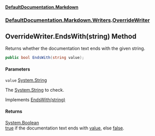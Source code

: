 #### [DefaultDocumentation\.Markdown](../../../../index.md 'index')
### [DefaultDocumentation\.Markdown\.Writers](../../../../index.md#DefaultDocumentation.Markdown.Writers 'DefaultDocumentation\.Markdown\.Writers').[OverrideWriter](index.md 'DefaultDocumentation\.Markdown\.Writers\.OverrideWriter')

## OverrideWriter\.EndsWith\(string\) Method

Returns whether the documentation text ends with the given string\.

```csharp
public bool EndsWith(string value);
```
#### Parameters

<a name='DefaultDocumentation.Markdown.Writers.OverrideWriter.EndsWith(string).value'></a>

`value` [System\.String](https://docs.microsoft.com/en-us/dotnet/api/System.String 'System\.String')

The [System\.String](https://docs.microsoft.com/en-us/dotnet/api/System.String 'System\.String') to check\.

Implements [EndsWith\(string\)](https://github.com/Doraku/DefaultDocumentation/blob/master/documentation/api/DefaultDocumentation/Api/IWriter/EndsWith(string).md 'DefaultDocumentation\.Api\.IWriter\.EndsWith\(System\.String\)')

#### Returns
[System\.Boolean](https://docs.microsoft.com/en-us/dotnet/api/System.Boolean 'System\.Boolean')  
[true](https://docs.microsoft.com/en-us/dotnet/csharp/language-reference/builtin-types/bool 'https://docs\.microsoft\.com/en\-us/dotnet/csharp/language\-reference/builtin\-types/bool') if the documentation text ends with [value](DefaultDocumentation/Markdown/Writers/OverrideWriter/EndsWith(string).md#DefaultDocumentation.Markdown.Writers.OverrideWriter.EndsWith(string).value 'DefaultDocumentation\.Markdown\.Writers\.OverrideWriter\.EndsWith\(string\)\.value'), else [false](https://docs.microsoft.com/en-us/dotnet/csharp/language-reference/builtin-types/bool 'https://docs\.microsoft\.com/en\-us/dotnet/csharp/language\-reference/builtin\-types/bool')\.